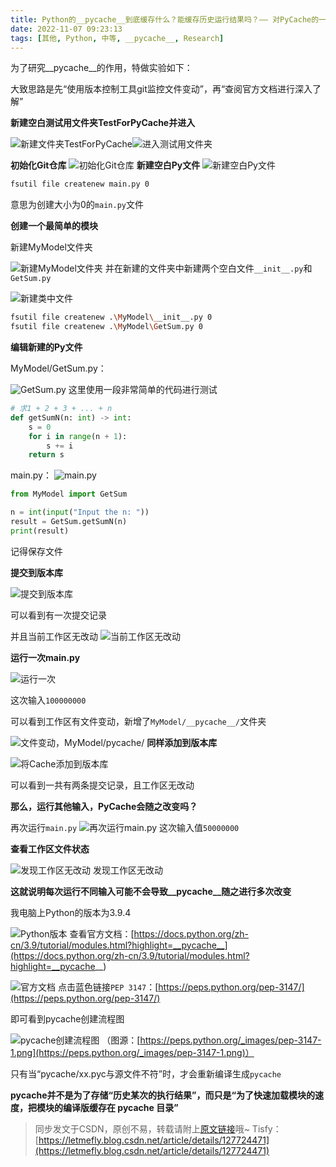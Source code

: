 ```yaml
---
title: Python的__pycache__到底缓存什么？能缓存历史运行结果吗？—— 对PyCache的一点研究
date: 2022-11-07 09:23:13
tags: [其他, Python, 中等, __pycache__, Research]
---
```


为了研究__pycache__的作用，特做实验如下：

大致思路是先“使用版本控制工具git监控文件变动”，再“查阅官方文档进行深入了解”

**新建空白测试用文件夹TestForPyCache并进入**

![新建文件夹TestForPyCache](https://img-blog.csdnimg.cn/4169ac9af5ba48abbddc7974741472f2.png)![进入测试用文件夹](https://img-blog.csdnimg.cn/3a997d70d29948a79e2f0086108c707f.png)

**初始化Git仓库**
![初始化Git仓库](https://img-blog.csdnimg.cn/dcced958c5fc4f2c80fa9d615919c85d.png)
**新建空白Py文件**
![新建空白Py文件](https://img-blog.csdnimg.cn/99482b978a784ace980b051538887ea5.png)

```bash
fsutil file createnew main.py 0
```

意思为创建大小为0的```main.py```文件

**创建一个最简单的模块**

新建MyModel文件夹

![新建MyModel文件夹](https://img-blog.csdnimg.cn/b7e0ef89d40e4c5dbea8f626cdbbc295.png)
并在新建的文件夹中新建两个空白文件```__init__.py```和```GetSum.py```

![新建类中文件](https://img-blog.csdnimg.cn/81f5acb778964ebda2da52d442d43928.png)

```bash
fsutil file createnew .\MyModel\__init__.py 0
fsutil file createnew .\MyModel\GetSum.py 0
```

**编辑新建的Py文件**

MyModel/GetSum.py：

![GetSum.py](https://img-blog.csdnimg.cn/2e97c7230b0f41989ed1c8e31412b2ff.png)
这里使用一段非常简单的代码进行测试

```python
# 求1 + 2 + 3 + ... + n
def getSumN(n: int) -> int:
    s = 0
    for i in range(n + 1):
        s += i
    return s
```

main.py：
![main.py](https://img-blog.csdnimg.cn/89e44579e76e4d45ab67e1744601b26b.png)
```python
from MyModel import GetSum

n = int(input("Input the n: "))
result = GetSum.getSumN(n)
print(result)
```

记得保存文件

**提交到版本库**

![提交到版本库](https://img-blog.csdnimg.cn/d63fe54698254eb5a5a51c0ecf8629a3.png)

可以看到有一次提交记录

并且当前工作区无改动
![当前工作区无改动](https://img-blog.csdnimg.cn/132df6921de64b45b3118b8d1896fab7.png)

**运行一次main.py**


![运行一次](https://img-blog.csdnimg.cn/c490775fdfec48afb0403a2e4a2759f9.png)

这次输入```100000000```

可以看到工作区有文件变动，新增了```MyModel/__pycache__/```文件夹

![文件变动，MyModel/__pycache__/](https://img-blog.csdnimg.cn/d97a5af15dd44ef69d5a7be1e5c197c3.png)
**同样添加到版本库**

![将Cache添加到版本库](https://img-blog.csdnimg.cn/5c52fb641dd44fbf902d298753b92cd0.png)

可以看到一共有两条提交记录，且工作区无改动

**那么，运行其他输入，PyCache会随之改变吗？**

再次运行```main.py```
![再次运行main.py](https://img-blog.csdnimg.cn/690a97083a964a82802ef96cb2abd3c0.png)
这次输入值```50000000```

**查看工作区文件状态**

![发现工作区无改动](https://img-blog.csdnimg.cn/6dc111f054224ed5b0bec9edf1ce1aac.png)
发现工作区无改动

**这就说明每次运行不同输入可能不会导致__pycache__随之进行多次改变**

我电脑上Python的版本为3.9.4

![Python版本](https://img-blog.csdnimg.cn/f51862280523486683f13791133f8260.png)
查看官方文档：[https://docs.python.org/zh-cn/3.9/tutorial/modules.html?highlight=__pycache__](https://docs.python.org/zh-cn/3.9/tutorial/modules.html?highlight=__pycache__)

![官方文档](https://img-blog.csdnimg.cn/22923d72a1a94e57b53ab51661da0bc3.png)
点击蓝色链接```PEP 3147```：[https://peps.python.org/pep-3147/](https://peps.python.org/pep-3147/)

即可看到pycache创建流程图

![pycache创建流程图](https://img-blog.csdnimg.cn/25737ed5801d4ce696519775e4f3587e.png)
（图源：[https://peps.python.org/_images/pep-3147-1.png](https://peps.python.org/_images/pep-3147-1.png)）

只有当“pycache/xx.pyc与源文件不符”时，才会重新编译生成```pycache```

**pycache并不是为了存储“历史某次的执行结果”，而只是“为了快速加载模块的速度，把模块的编译版缓存在 __pycache__ 目录”**

> 同步发文于CSDN，原创不易，转载请附上[原文链接](https://blog.tisfy.eu.org/2022/11/07/Other-Python-ResearchForPycache/)哦~
> Tisfy：[https://letmefly.blog.csdn.net/article/details/127724471](https://letmefly.blog.csdn.net/article/details/127724471)
